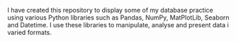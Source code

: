 I have created this repository to display some of my database practice using various Python libraries such as Pandas, NumPy, MatPlotLib, Seaborn and Datetime. I use these libraries to manipulate, analyse and present data i varied formats.

